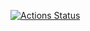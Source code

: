[![Actions Status](https://github.com/Gadjijka/python-project-52/actions/workflows/hexlet-check.yml/badge.svg)](https://github.com/Gadjijka/python-project-52/actions)
